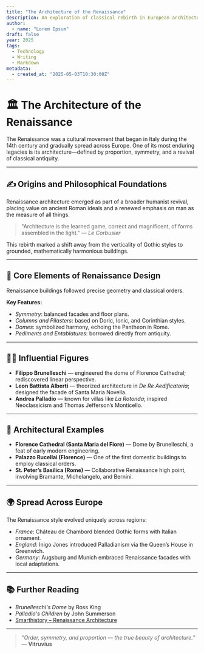 ```yaml
---
title: "The Architecture of the Renaissance"
description: An exploration of classical rebirth in European architecture
author: 
  - name: "Lorem Ipsum"
draft: false
year: 2025
tags: 
  - Technology
  - Writing
  - Markdown
metadata: 
  - created_at: "2025-05-03T10:30:00Z"
---
```


# 🏛️ The Architecture of the Renaissance

The Renaissance was a cultural movement that began in Italy during the 14th century and gradually spread across Europe. One of its most enduring legacies is its architecture—defined by proportion, symmetry, and a revival of classical antiquity.

---

## ✍️ Origins and Philosophical Foundations

Renaissance architecture emerged as part of a broader humanist revival, placing value on ancient Roman ideals and a renewed emphasis on man as the measure of all things.

> "Architecture is the learned game, correct and magnificent, of forms assembled in the light." — *Le Corbusier*

This rebirth marked a shift away from the verticality of Gothic styles to grounded, mathematically harmonious buildings.

---

## 🧱 Core Elements of Renaissance Design

Renaissance buildings followed precise geometry and classical orders.

**Key Features:**

- *Symmetry*: balanced facades and floor plans.
- *Columns and Pilasters*: based on Doric, Ionic, and Corinthian styles.
- *Domes*: symbolized harmony, echoing the Pantheon in Rome.
- *Pediments and Entablatures*: borrowed directly from antiquity.

---

## 🧑‍🎨 Influential Figures

- **Filippo Brunelleschi** — engineered the dome of Florence Cathedral; rediscovered linear perspective.
- **Leon Battista Alberti** — theorized architecture in *De Re Aedificatoria*; designed the facade of Santa Maria Novella.
- **Andrea Palladio** — known for villas like *La Rotonda*; inspired Neoclassicism and Thomas Jefferson’s Monticello.

---

## 🏰 Architectural Examples

- **Florence Cathedral (Santa Maria del Fiore)** — Dome by Brunelleschi, a feat of early modern engineering.
- **Palazzo Rucellai (Florence)** — One of the first domestic buildings to employ classical orders.
- **St. Peter’s Basilica (Rome)** — Collaborative Renaissance high point, involving Bramante, Michelangelo, and Bernini.

---

## 🌍 Spread Across Europe

The Renaissance style evolved uniquely across regions:

- *France*: Château de Chambord blended Gothic forms with Italian ornament.
- *England*: Inigo Jones introduced Palladianism via the Queen’s House in Greenwich.
- *Germany*: Augsburg and Munich embraced Renaissance facades with local adaptations.

---

## 📚 Further Reading

- *Brunelleschi's Dome* by Ross King
- *Palladio's Children* by John Summerson
- [Smarthistory – Renaissance Architecture](https://smarthistory.org/renaissance-architecture/)

---

> _“Order, symmetry, and proportion — the true beauty of architecture.”_ — **Vitruvius**
